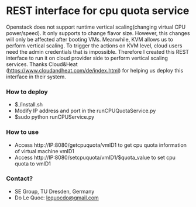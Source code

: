 # REST interface for cpu quota service

Openstack does not support runtime vertical scaling(changing virtual CPU power/speed). It only supports to change flavor size. However, this changes will only be affected after booting VMs. Meanwhile, KVM allows us to perform vertical scaling. To trigger the actions on KVM level, cloud users need the admin credentials that is impossible. Therefore I created this REST interface to run it on cloud provider side to perform vertical scaling services. Thanks Cloud&amp;Heat (https://www.cloudandheat.com/de/index.html) for helping us deploy this interface in their system.

### How to deploy ###
* $./install.sh
* Modify IP address and port in the  runCPUQuotaService.py
* $sudo python runCPUService.py

### How to use ###
* Access http://IP:8080/getcpuquota/vmID1 to get cpu quota information of virtual machine vmID1
* Access http://IP:8080/setcpuquota/vmID1/$quota_value to set cpu quota to vmID1

### Contact? ###
* SE Group, TU Dresden, Germany
* Do Le Quoc: lequocdo@gmail.com

